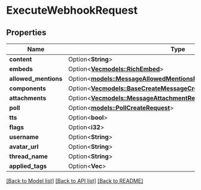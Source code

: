 # ExecuteWebhookRequest

## Properties

Name | Type | Description | Notes
------------ | ------------- | ------------- | -------------
**content** | Option<**String**> |  | [optional]
**embeds** | Option<[**Vec<models::RichEmbed>**](RichEmbed.md)> |  | [optional]
**allowed_mentions** | Option<[**models::MessageAllowedMentionsRequest**](MessageAllowedMentionsRequest.md)> |  | [optional]
**components** | Option<[**Vec<models::BaseCreateMessageCreateRequestComponentsInner>**](BaseCreateMessageCreateRequest_components_inner.md)> |  | [optional]
**attachments** | Option<[**Vec<models::MessageAttachmentRequest>**](MessageAttachmentRequest.md)> |  | [optional]
**poll** | Option<[**models::PollCreateRequest**](PollCreateRequest.md)> |  | [optional]
**tts** | Option<**bool**> |  | [optional]
**flags** | Option<**i32**> |  | [optional]
**username** | Option<**String**> |  | [optional]
**avatar_url** | Option<**String**> |  | [optional]
**thread_name** | Option<**String**> |  | [optional]
**applied_tags** | Option<**Vec<String>**> |  | [optional]

[[Back to Model list]](../README.md#documentation-for-models) [[Back to API list]](../README.md#documentation-for-api-endpoints) [[Back to README]](../README.md)


